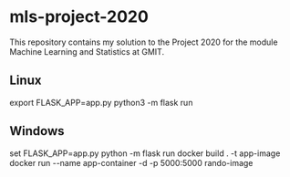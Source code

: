 # mls-project-2020

This repository contains my solution to the Project 2020 for the module Machine Learning and Statistics at GMIT.

## Linux

export FLASK_APP=app.py
python3 -m flask run

## Windows

set FLASK_APP=app.py
python -m flask run
docker build . -t app-image
docker run --name app-container -d -p 5000:5000 rando-image